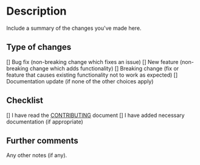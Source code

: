 # Description
Include a summary of the changes you've made here.

## Type of changes
[] Bug fix (non-breaking change which fixes an issue)
[] New feature (non-breaking change which adds functionality)
[] Breaking change (fix or feature that causes existing functionality not to work as expected)
[] Documentation update (if none of the other choices apply)

## Checklist
[] I have read the [CONTRIBUTING](https://github.com/fox-cat/coward/.github/CONTRIBUTING.md) document
[] I have added necessary documentation (if appropriate)

## Further comments
Any other notes (if any).
